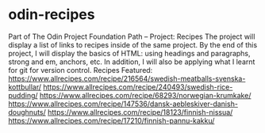# odin-recipes
Part of The Odin Project Foundation Path – Project: Recipes
The project will display a list of links to recipes inside of the same project.
By the end of this project, I will display the basics of HTML: using headings and paragraphs, strong and em, anchors, etc. In addition, I will also be applying what I learnt for git for version control.
Recipes Featured: 
https://www.allrecipes.com/recipe/216564/swedish-meatballs-svenska-kottbullar/
https://www.allrecipes.com/recipe/240493/swedish-rice-pudding/
https://www.allrecipes.com/recipe/68293/norwegian-krumkake/
https://www.allrecipes.com/recipe/147536/dansk-aebleskiver-danish-doughnuts/
https://www.allrecipes.com/recipe/18123/finnish-nissua/
https://www.allrecipes.com/recipe/17210/finnish-pannu-kakku/